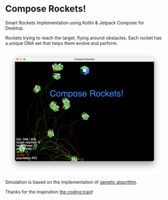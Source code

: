 # Compose Rockets!

Smart Rockets implementation using Kotlin & Jetpack Compose for Desktop.

Rockets trying to reach the target, flying around obstacles.
Each rocket has a unique DNA set that helps them evolve and perform.

<img src=".screenshots/screenshot_01.png" alt="Screenshot"/>

Simulation is based on the implementation of [genetic algorithm](https://en.wikipedia.org/wiki/Genetic_algorithm).

Thanks for the inspiration [the coding train](https://thecodingtrain.com/CodingChallenges/029-smartrockets.html)!
